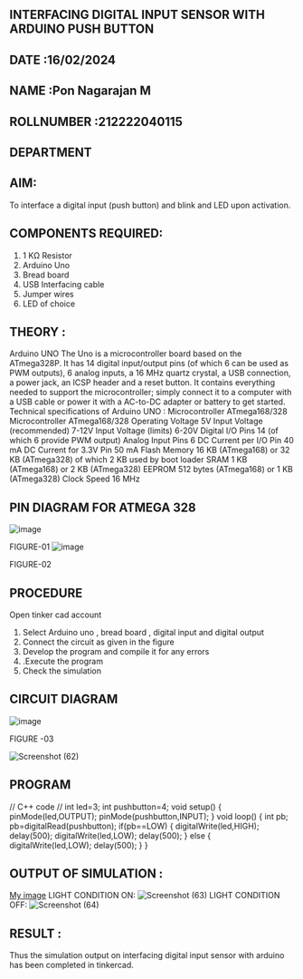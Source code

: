 ## INTERFACING DIGITAL INPUT SENSOR WITH ARDUINO PUSH BUTTON
## DATE :16/02/2024
## NAME :Pon Nagarajan M																			             
## ROLLNUMBER :212222040115
## DEPARTMENT 


## AIM:
To interface a digital input (push button) and blink and LED upon activation.
## COMPONENTS REQUIRED:
1.	1 KΩ Resistor 
2.	Arduino Uno 
3.	Bread board 
4.	USB Interfacing cable 
5.	Jumper wires 
6.	LED of choice 
## THEORY :
Arduino UNO
 	  The Uno is a microcontroller board based on the ATmega328P. It has 14 digital input/output pins (of which 6 can be used as PWM outputs), 6 analog inputs, a 16 MHz quartz crystal, a USB connection, a power jack, an ICSP header and a reset button. It contains everything needed to support the microcontroller; simply connect it to a computer with a USB cable or power it with a AC-to-DC adapter or battery to get started.
	Technical specifications of Arduino UNO :
Microcontroller	ATmega168/328
Microcontroller	ATmega168/328
Operating Voltage	5V
Input Voltage (recommended)	7-12V
Input Voltage (limits)	6-20V
Digital I/O Pins	14 (of which 6 provide PWM output)
Analog Input Pins	6
DC Current per I/O Pin	40 mA
DC Current for 3.3V Pin	50 mA
Flash Memory	16 KB (ATmega168) or 32 KB (ATmega328) of which 2 KB used by boot loader
SRAM	1 KB (ATmega168) or 2 KB (ATmega328)
EEPROM	512 bytes (ATmega168) or 1 KB (ATmega328)
Clock Speed	16 MHz
## PIN DIAGRAM FOR ATMEGA 328
 
![image](https://user-images.githubusercontent.com/36288975/163530394-115baee4-7ed1-49fe-9cce-d7b625e11e85.png)

FIGURE-01
![image](https://user-images.githubusercontent.com/36288975/163530431-4d390e98-0942-42d8-95b8-f57d348e6ad8.png)

FIGURE-02
## PROCEDURE 
 Open tinker cad account 
1.	Select Arduino uno , bread board , digital input and digital output 
2.	Connect the circuit as given in the figure 
3.	Develop the program and compile it for any errors 
4.	 .Execute the program 
5.	Check the simulation 



## CIRCUIT DIAGRAM 


![image](https://user-images.githubusercontent.com/36288975/163530437-87a0afbd-b3c9-44ad-b907-5de63486fb9d.png)



FIGURE -03



![Screenshot (62)](https://github.com/PonnagarajanMurugan/-INTERFACING-DIGITAL-INPUT-SENSOR-WITH-ARDUINO-PUSH-BUTTON-/assets/119476356/62782003-d898-46f3-b454-5c2a9776ae90)




## PROGRAM 
// C++ code
//
int led=3;
int pushbutton=4;
void setup()
{
  pinMode(led,OUTPUT);
  pinMode(pushbutton,INPUT);
}
void loop()
{
  int pb;
  pb=digitalRead(pushbutton);
  if(pb==LOW)
  {
    digitalWrite(led,HIGH);
    delay(500);
    digitalWrite(led,LOW);
    delay(500);
  }
  else
  {
    digitalWrite(led,LOW);
    delay(500);
  }
}


## OUTPUT OF SIMULATION :

[My image](username.github.com/repository/img/image.jpg)
LIGHT CONDITION ON:
![Screenshot (63)](https://github.com/PonnagarajanMurugan/-INTERFACING-DIGITAL-INPUT-SENSOR-WITH-ARDUINO-PUSH-BUTTON-/assets/119476356/fa467195-c4e7-4405-a750-3746ce216f73)
LIGHT CONDITION OFF:
![Screenshot (64)](https://github.com/PonnagarajanMurugan/-INTERFACING-DIGITAL-INPUT-SENSOR-WITH-ARDUINO-PUSH-BUTTON-/assets/119476356/f759ddb0-cb91-442e-b744-4283f235bc84)


## RESULT :

Thus the simulation output on interfacing digital input sensor with arduino has been completed in tinkercad.
